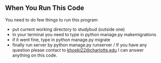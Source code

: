 ## When You Run This Code
You need to do few things to run this program
* put current working directory to studybud (outside one)
* In your terminal you need to type in python manage.py makemigrations
* if it went fine, type in python manage.py migrate
* finally run server by python manage.py runserver / 
If you have any question please contact to khopki22@charlotte.edu I can answer anything on this code.
